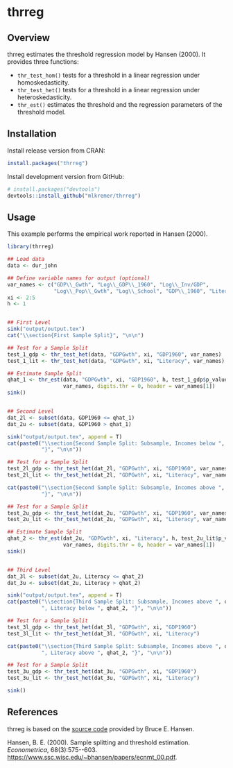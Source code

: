 # thrreg

## Overview
thrreg estimates the threshold regression model by Hansen (2000). 
It provides three functions:
* `thr_test_hom()` tests for a threshold in a linear regression under homoskedasticity.
* `thr_test_het()` tests for a threshold in a linear regression under heteroskedasticity.
* `thr_est()` estimates the threshold and the regression parameters of the threshold model.

## Installation
Install release version from CRAN:
```r
install.packages("thrreg")
```
Install development version from GitHub:
```r
# install.packages("devtools")
devtools::install_github("mlkremer/thrreg")
```

## Usage
This example performs the empirical work reported in Hansen (2000).
```r
library(thrreg)

## Load data
data <- dur_john

## Define variable names for output (optional)
var_names <- c("GDP\\_Gwth", "Log\\_GDP\\_1960", "Log\\_Inv/GDP",
               "Log\\_Pop\\_Gwth", "Log\\_School", "GDP\\_1960", "Literacy")
xi <- 2:5
h <- 1


## First Level
sink("output/output.tex")
cat("\\section{First Sample Split}", "\n\n")

## Test for a Sample Split
test_1_gdp <- thr_test_het(data, "GDPGwth", xi, "GDP1960", var_names)
test_1_lit <- thr_test_het(data, "GDPGwth", xi, "Literacy", var_names)

## Estimate Sample Split
qhat_1 <- thr_est(data, "GDPGwth", xi, "GDP1960", h, test_1_gdp$p_value,
                  var_names, digits.thr = 0, header = var_names[1])
sink()


## Second Level
dat_2l <- subset(data, GDP1960 <= qhat_1)
dat_2u <- subset(data, GDP1960 > qhat_1)

sink("output/output.tex", append = T)
cat(paste0("\\section{Second Sample Split: Subsample, Incomes below ", qhat_1,
           "}", "\n\n"))

## Test for a Sample Split
test_2l_gdp <- thr_test_het(dat_2l, "GDPGwth", xi, "GDP1960", var_names)
test_2l_lit <- thr_test_het(dat_2l, "GDPGwth", xi, "Literacy", var_names)

cat(paste0("\\section{Second Sample Split: Subsample, Incomes above ", qhat_1,
           "}", "\n\n"))

## Test for a Sample Split
test_2u_gdp <- thr_test_het(dat_2u, "GDPGwth", xi, "GDP1960", var_names)
test_2u_lit <- thr_test_het(dat_2u, "GDPGwth", xi, "Literacy", var_names)

## Estimate Sample Split
qhat_2 <- thr_est(dat_2u, "GDPGwth", xi, "Literacy", h, test_2u_lit$p_value,
                  var_names, digits.thr = 0, header = var_names[1])
sink()


## Third Level
dat_3l <- subset(dat_2u, Literacy <= qhat_2)
dat_3u <- subset(dat_2u, Literacy > qhat_2)

sink("output/output.tex", append = T)
cat(paste0("\\section{Third Sample Split: Subsample, Incomes above ", qhat_1,
           ", Literacy below ", qhat_2, "}", "\n\n"))

## Test for a Sample Split
test_3l_gdp <- thr_test_het(dat_3l, "GDPGwth", xi, "GDP1960")
test_3l_lit <- thr_test_het(dat_3l, "GDPGwth", xi, "Literacy")

cat(paste0("\\section{Third Sample Split: Subsample, Incomes above ", qhat_1,
           ", Literacy above ", qhat_2, "}", "\n\n"))

## Test for a Sample Split
test_3u_gdp <- thr_test_het(dat_3u, "GDPGwth", xi, "GDP1960")
test_3u_lit <- thr_test_het(dat_3u, "GDPGwth", xi, "Literacy")

sink()
```

## References
thrreg is based on the 
[source code](https://www.ssc.wisc.edu/~bhansen/progs/ecnmt_00.html) 
provided by Bruce E. Hansen.

Hansen, B. E. (2000). Sample splitting and threshold estimation.
*Econometrica*, 68(3):575--603.
https://www.ssc.wisc.edu/~bhansen/papers/ecnmt_00.pdf.
